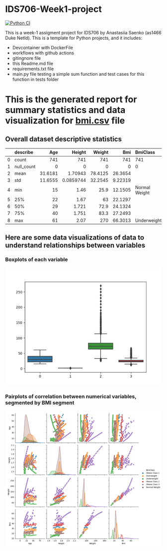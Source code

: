 # IDS706-Week1-project

[![Python CI](https://github.com/Nastiiasaenko/IDS706-Week1-project/actions/workflows/main.yml/badge.svg)](https://github.com/Nastiiasaenko/IDS706-Week1-project/actions/workflows/main.yml)

This is a week-1 assigment project for IDS706 by Anastasiia Saenko (as1466 Duke NetId).
This is a template for Python projects, and it includes: 

* Devcontainer with DockerFile
* workflows with github actions
* gitingnore file
* this Readme.md file
* requirements.txt file
* main.py file testing a simple sum function and test cases for this function in tests folder

# This is the generated report for summary statistics and data visualization for [bmi.csv](https://github.com/nogibjj/as1466_week2_DE/blob/main/bmi.csv) file

## Overall dataset descriptive statistics

|    | describe   |      Age |      Height |   Weight |       Bmi | BmiClass      |
|---:|:-----------|---------:|------------:|---------:|----------:|:--------------|
|  0 | count      | 741      | 741         | 741      | 741       | 741           |
|  1 | null_count |   0      |   0         |   0      |   0       | 0             |
|  2 | mean       |  31.6181 |   1.70943   |  78.4125 |  26.3654  |               |
|  3 | std        |  11.6555 |   0.0859744 |  32.2545 |   9.22319 |               |
|  4 | min        |  15      |   1.46      |  25.9    |  12.1505  | Normal Weight |
|  5 | 25%        |  22      |   1.67      |  63      |  22.1297  |               |
|  6 | 50%        |  29      |   1.721     |  72.9    |  24.1324  |               |
|  7 | 75%        |  40      |   1.751     |  83.3    |  27.2493  |               |
|  8 | max        |  61      |   2.07      | 270      |  66.3013  | Underweight   |

## Here are some data visualizations of data to understand relationships between variables

### Boxplots of each variable
![Boxplot](boxplots.png)



### Pairplots of correlation between numerical variables, segmented by BMI segment

![Variable Correlations](pairplot.png)

